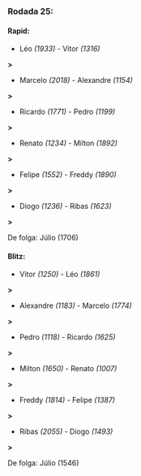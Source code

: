 ### Rodada 25:

#### Rapid:

* Léo *(1933)*     -     Vitor *(1316)*

 **>** 
* Marcelo *(2018)*     -     Alexandre *(1154)*

 **>** 
* Ricardo *(1771)*     -     Pedro *(1199)*

 **>** 
* Renato *(1234)*     -     Milton *(1892)*

 **>** 
* Felipe *(1552)*     -     Freddy *(1890)*

 **>** 
* Diogo *(1236)*     -     Ribas *(1623)*

 **>** 

De folga: Júlio (1706)

#### Blitz:

* Vitor *(1250)*     -     Léo *(1861)*

 **>** 
* Alexandre *(1183)*     -     Marcelo *(1774)*

 **>** 
* Pedro *(1118)*     -     Ricardo *(1625)*

 **>** 
* Milton *(1650)*     -     Renato *(1007)*

 **>** 
* Freddy *(1814)*     -     Felipe *(1387)*

 **>** 
* Ribas *(2055)*     -     Diogo *(1493)*

 **>** 

De folga: Júlio (1546)

